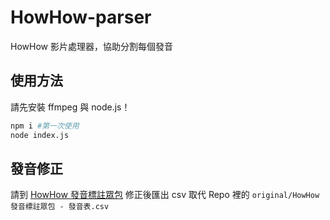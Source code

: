 # HowHow-parser
HowHow 影片處理器，協助分割每個發音
## 使用方法
請先安裝 ffmpeg 與 node.js！
```bash
npm i #第一次使用
node index.js
```
## 發音修正
請到 [HowHow 發音標註眾包](https://docs.google.com/spreadsheets/d/1vWZ294BsgsTNEDJVBr5aDrvOWxg1FPi7d7-D0r5XrnY/edit?usp=sharing) 修正後匯出 csv 取代 Repo 裡的 `original/HowHow 發音標註眾包 - 發音表.csv`